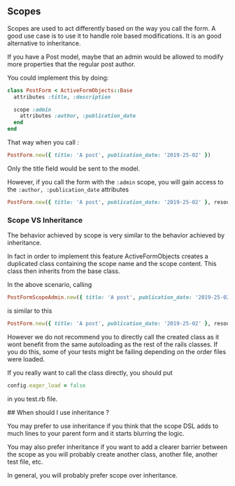 ## Scopes

Scopes are used to act differently based on the way you call the form.
A good use case is to use it to handle role based modifications.
It is an good alternative to inheritance.

If you have a Post model, maybe that an admin would be allowed to modify more properties that the regular post author.

You could implement this by doing:

```ruby
class PostForm < ActiveFormObjects::Base
  attributes :title, :description

  scope :admin
    attributes :author, :publication_date
  end
end
```

That way when you call :

```ruby
PostForm.new({ title: 'A post', publication_date: '2019-25-02' })
```

Only the title field would be sent to the model.

However, if you call the form with the `:admin` scope, you will gain access to the `:author, :publication_date` attributes

```ruby
PostForm.new({ title: 'A post', publication_date: '2019-25-02' }, resource, scope: :admin)
```

### Scope VS Inheritance

The behavior achieved by scope is very similar to the behavior achieved by inheritance. 

In fact in order to implement this feature ActiveFormObjects creates a duplicated class containing the scope name and the scope content. This class then inherits from the base class.

In the above scenario, calling 

```ruby
PostFormScopeAdmin.new({ title: 'A post', publication_date: '2019-25-02' }, resource)
```

is similar to this

```ruby
PostForm.new({ title: 'A post', publication_date: '2019-25-02' }, resource, scope: :admin)
```

However we do not recommend you to directly call the created class as it wont benefit from the same autoloading as the rest of the rails classes. If you do this, some of your tests might be failing depending on the order files were loaded.

If you really want to call the class directly, you should put

```ruby
config.eager_load = false
```

in you test.rb file.

## When should I use inheritance ?

You may prefer to use inheritance if you think that the scope DSL adds to much lines to your parent form and it starts blurring the logic.

You may also prefer inheritance if you want to add a clearer barrier between the scope as you will probably create another class, another file, another test file, etc.

In general, you will probably prefer scope over inheritance.